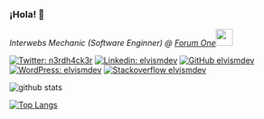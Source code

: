 
### ¡Hola! 👋

<p><em>Interwebs Mechanic (Software Enginner) @ <a href="https://www.forumone.com">Forum One</a><img src="https://media.giphy.com/media/WUlplcMpOCEmTGBtBW/giphy.gif" width="30"></em></p>

[![Twitter: n3rdh4ck3r](https://img.shields.io/twitter/follow/n3rdh4ck3r?style=social)](https://twitter.com/n3rdh4ck3r)
[![Linkedin: elvismdev](https://img.shields.io/badge/-elvismdev-blue?style=flat-square&logo=Linkedin&logoColor=white&link=https://www.linkedin.com/in/elvismdev/)](https://www.linkedin.com/in/elvismdev/)
[![GitHub elvismdev](https://img.shields.io/github/followers/elvismdev?label=follow&style=social)](https://github.com/elvismdev)
[![WordPress: elvismdev](https://img.shields.io/badge/-elvismdev-blue?style=flat-square&logo=WordPress&logoColor=white&link=https://profiles.wordpress.org/elvismdev/)](https://profiles.wordpress.org/elvismdev/)
[![Stackoverflow elvismdev](https://img.shields.io/stackexchange/stackoverflow/r/2209086)](https://stackoverflow.com/users/2209086/elvismdev)


![github stats](https://github-readme-stats.vercel.app/api?username=elvismdev&count_private=true)


[![Top Langs](https://github-readme-stats.vercel.app/api/top-langs/?username=elvismdev&layout=compact&hide=procfile,apacheconf&langs_count=10)](https://github.com/elvismdev)
